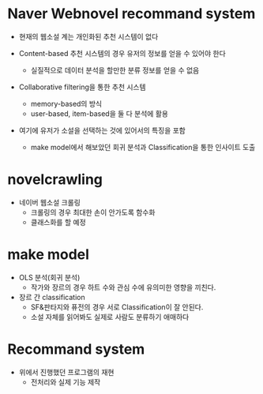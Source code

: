 # Naver Webnovel recommand system
* 현재의 웹소설 계는 개인화된 추천 시스템이 없다
* Content-based 추천 시스템의 경우 유저의 정보를 얻을 수 있어야 한다
  - 실질적으로 데이터 분석을 할만한 분류 정보를 얻을 수 없음
* Collaborative filtering을 통한 추천 시스템
  - memory-based의 방식
  - user-based, item-based을 둘 다 분석에 활용
  
* 여기에 유저가 소설을 선택하는 것에 있어서의 특징을 포함
  - make model에서 해보았던 회귀 분석과 Classification을 통한 인사이트 도출

# novelcrawling
* 네이버 웹소설 크롤링
  - 크롤링의 경우 최대한 손이 안가도록 함수화
  - 클래스화를 할 예정

# make model
* OLS 분석(회귀 분석)
  - 작가와 장르의 경우 하트 수와 관심 수에 유의미한 영향을 끼친다.
* 장르 간 classification
  - SF&판타지와 퓨전의 경우 서로 Classification이 잘 안된다.
  - 소설 자체를 읽어봐도 실제로 사람도 분류하기 애매하다 

# Recommand system
* 위에서 진행했던 프로그램의 재현
  - 전처리와 실제 기능 제작
